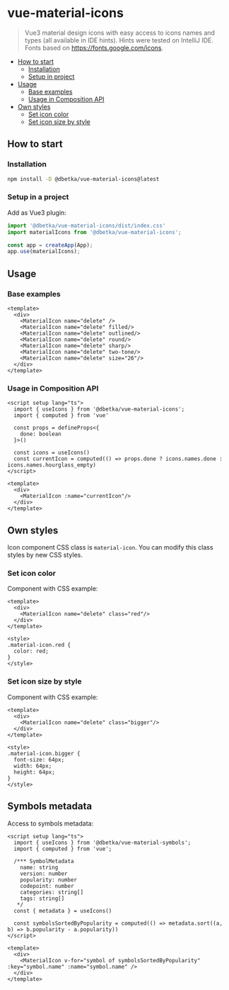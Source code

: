 # vue-material-icons
> Vue3 material design icons with easy access to icons names and types (all available in IDE hints).
Hints were tested on IntelliJ IDE. Fonts based on https://fonts.google.com/icons.

- [How to start](#how-to-start)
  - [Installation](#installation)
  - [Setup in project](#setup-in-project)
- [Usage](#usage)
  - [Base examples](#base-examples)
  - [Usage in Composition API](#usage-in-composition-api)
- [Own styles](#own-styles)
  - [Set icon color](#set-icon-color)
  - [Set icon size by style](#set-icon-size-by-style)

## How to start

### Installation
```bash
npm install -D @dbetka/vue-material-icons@latest
```

### Setup in a project

Add as Vue3 plugin:
```js
import '@dbetka/vue-material-icons/dist/index.css'
import materialIcons from '@dbetka/vue-material-icons';

const app = createApp(App);
app.use(materialIcons);
```

## Usage

### Base examples
```vue
<template>
  <div>
    <MaterialIcon name="delete" />
    <MaterialIcon name="delete" filled/>
    <MaterialIcon name="delete" outlined/>
    <MaterialIcon name="delete" round/>
    <MaterialIcon name="delete" sharp/>
    <MaterialIcon name="delete" two-tone/>
    <MaterialIcon name="delete" size="26"/>
  </div>
</template>
```

### Usage in Composition API

```vue
<script setup lang="ts">
  import { useIcons } from '@dbetka/vue-material-icons';
  import { computed } from 'vue'

  const props = defineProps<{
    done: boolean
  }>()

  const icons = useIcons()
  const currentIcon = computed(() => props.done ? icons.names.done : icons.names.hourglass_empty)
</script>

<template>
  <div>
    <MaterialIcon :name="currentIcon"/>
  </div>
</template>
```

## Own styles
Icon component CSS class is `material-icon`. You can modify this class styles by new CSS styles.

### Set icon color

Component with CSS example:
```vue
<template>
  <div>
    <MaterialIcon name="delete" class="red"/>
  </div>
</template>

<style>
.material-icon.red {
  color: red;
}
</style>
```

### Set icon size by style

Component with CSS example:
```vue
<template>
  <div>
    <MaterialIcon name="delete" class="bigger"/>
  </div>
</template>

<style>
.material-icon.bigger {
  font-size: 64px;
  width: 64px;
  height: 64px;
}
</style>
```

## Symbols metadata

Access to symbols metadata:
```vue
<script setup lang="ts">
  import { useIcons } from '@dbetka/vue-material-symbols';
  import { computed } from 'vue';
  
  /*** SymbolMetadata
    name: string
    version: number
    popularity: number
    codepoint: number
    categories: string[]
    tags: string[]
   */
  const { metadata } = useIcons()
  
  const symbolsSortedByPopularity = computed(() => metadata.sort((a, b) => b.popularity - a.popularity))
</script>

<template>
  <div>
    <MaterialIcon v-for="symbol of symbolsSortedByPopularity" :key="symbol.name" :name="symbol.name" />
  </div>
</template>
```
